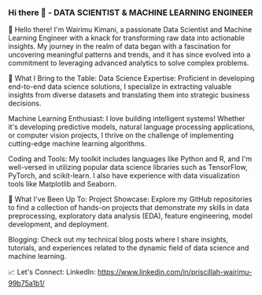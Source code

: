 ### Hi there 👋 - DATA SCIENTIST & MACHINE LEARNING ENGINEER
👋 Hello there! I'm Wairimu Kimani, a passionate Data Scientist and Machine Learning Engineer with a knack for transforming raw data into actionable insights. My journey in the realm of data began with a fascination for uncovering meaningful patterns and trends, and it has since evolved into a commitment to leveraging advanced analytics to solve complex problems.

🚀 What I Bring to the Table:
Data Science Expertise: Proficient in developing end-to-end data science solutions, I specialize in extracting valuable insights from diverse datasets and translating them into strategic business decisions.

Machine Learning Enthusiast: I love building intelligent systems! Whether it's developing predictive models, natural language processing applications, or computer vision projects, I thrive on the challenge of implementing cutting-edge machine learning algorithms.

Coding and Tools: My toolkit includes languages like Python and R, and I'm well-versed in utilizing popular data science libraries such as TensorFlow, PyTorch, and scikit-learn. I also have experience with data visualization tools like Matplotlib and Seaborn.

💼 What I've Been Up To:
Project Showcase: Explore my GitHub repositories to find a collection of hands-on projects that demonstrate my skills in data preprocessing, exploratory data analysis (EDA), feature engineering, model development, and deployment.

Blogging: Check out my technical blog posts where I share insights, tutorials, and experiences related to the dynamic field of data science and machine learning.

📈 Let's Connect:
LinkedIn: https://www.linkedin.com/in/priscillah-wairimu-99b75a1b1/


<!--
**Wairimukimm/Wairimukimm** is a ✨ _special_ ✨ repository because its `README.md` (this file) appears on your GitHub profile.

Here are some ideas to get you started:

- 🔭 I’m currently working on ...
- 🌱 I’m currently learning ...
- 👯 I’m looking to collaborate on ...
- 🤔 I’m looking for help with ...
- 💬 Ask me about ...
- 📫 How to reach me: ...
- 😄 Pronouns: ...
- ⚡ Fun fact: ...
-->
